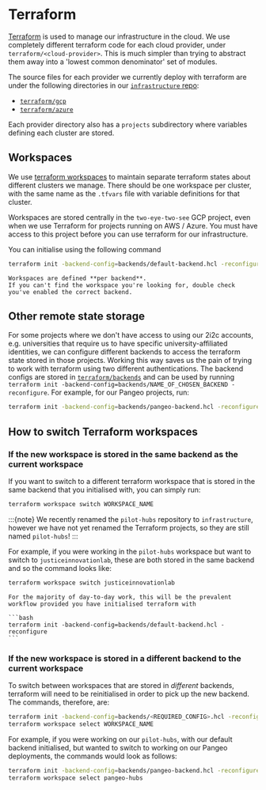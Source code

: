 # Terraform

[Terraform](https://www.terraform.io/) is used to manage our infrastructure in the cloud.
We use completely different terraform code for each cloud provider, under `terraform/<cloud-provider>`.
This is much simpler than trying to abstract them away into a 'lowest common denominator' set of modules.

The source files for each provider we currently deploy with terraform are under the following directories in our [`infrastructure` repo](https://github.com/2i2c-org/infrastructure):

- [`terraform/gcp`](https://github.com/2i2c-org/infrastructure/tree/HEAD/terraform/gcp)
- [`terraform/azure`](https://github.com/2i2c-org/infrastructure/tree/HEAD/terraform/azure)

Each provider directory also has a `projects` subdirectory where variables defining each cluster are stored.

## Workspaces

We use [terraform workspaces](https://www.terraform.io/docs/language/state/workspaces.html)
to maintain separate terraform states about different clusters we manage.
There should be one workspace per cluster, with the same name as the `.tfvars`
file with variable definitions for that cluster.

Workspaces are stored centrally in the `two-eye-two-see` GCP project, even
when we use Terraform for projects running on AWS / Azure. You must have
access to this project before you can use terraform for our infrastructure.

You can initialise using the following command

```bash
terraform init -backend-config=backends/default-backend.hcl -reconfigure
```

```{note}
Workspaces are defined **per backend**.
If you can't find the workspace you're looking for, double check you've enabled the correct backend.
```

## Other remote state storage

For some projects where we don't have access to using our 2i2c accounts, e.g. universities that require us to have specific university-affiliated identities, we can configure different backends to access the terraform state stored in those projects.
Working this way saves us the pain of trying to work with terraform using two different authentications.
The backend configs are stored in [`terraform/backends`](https://github.com/2i2c-org/infrastructure/tree/HEAD/terraform/backends) and can be used by running `terraform init -backend-config=backends/NAME_OF_CHOSEN_BACKEND -reconfigure`.
For example, for our Pangeo projects, run:

```bash
terraform init -backend-config=backends/pangeo-backend.hcl -reconfigure
```

## How to switch Terraform workspaces

### If the new workspace is stored in the same backend as the current workspace

If you want to switch to a different terraform workspace that is stored in the same backend that you initialised with, you can simply run:

```bash
terraform workspace switch WORKSPACE_NAME
```


:::{note}
We recently renamed the `pilot-hubs` repository to `infrastructure`, however we have not yet renamed the Terraform projects, so they are still named `pilot-hubs`!
:::

For example, if you were working in the `pilot-hubs` workspace but want to switch to `justiceinnovationlab`, these are both stored in the same backend and so the command looks like:

```bash
terraform workspace switch justiceinnovationlab
```

````{note}
For the majority of day-to-day work, this will be the prevalent workflow provided you have initialised terraform with

```bash
terraform init -backend-config=backends/default-backend.hcl -reconfigure
```
````

### If the new workspace is stored in a different backend to the current workspace

To switch between workspaces that are stored in _different_ backends, terraform will need to be reinitialised in order to pick up the new backend.
The commands, therefore, are:

```bash
terraform init -backend-config=backends/<REQUIRED_CONFIG>.hcl -reconfigure
terraform workspace select WORKSPACE_NAME
```

For example, if you were working on our `pilot-hubs`, with our default backend initialised, but wanted to switch to working on our Pangeo deployments, the commands would look as follows:

```bash
terraform init -backend-config=backends/pangeo-backend.hcl -reconfigure
terraform workspace select pangeo-hubs
```
